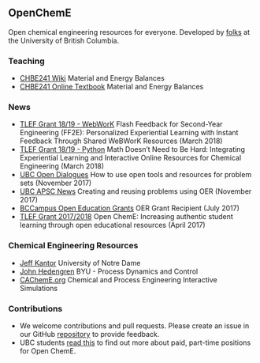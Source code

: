 ## OpenChemE

Open chemical engineering resources for everyone. Developed by [folks](team.md) at the University of British Columbia.

### Teaching

- [CHBE241 Wiki](http://wiki.ubc.ca/Course:CHBE241) Material and Energy Balances
- [CHBE241 Online Textbook](http://chbe241.github.io) Material and Energy Balances

### News

- [TLEF Grant 18/19 - WebWorK](https://tlef.ubc.ca/funded-proposals/entry/197/) Flash Feedback for Second-Year Engineering (FF2E): Personalized Experiential Learning with Instant Feedback Through Shared WeBWorK Resources (March 2018)
- [TLEF Grant 18/19 - Python](https://tlef.ubc.ca/funded-proposals/entry/198/) Math Doesn’t Need to Be Hard: Integrating Experiential Learning and Interactive Online Resources for Chemical Engineering (March 2018)
- [UBC Open Dialogues](https://open.ubc.ca/open-dialogues-how-to-use-open-tools-and-resources-for-problem-sets/) How to use open tools and resources for problem sets (November 2017)
- [UBC APSC News](https://apsc.ubc.ca/news/2017/11/open-education-stories-creating-and-reusing-problems-using-oer) Creating and reusing problems using OER (November 2017)
- [BCCampus Open Education Grants](https://bccampus.ca/2017/07/13/bccampus-is-pleased-to-announce-the-2017-open-education-grant-recipients/) OER Grant Recipient (July 2017)
- [TLEF Grant 2017/2018](https://tlef.ubc.ca/funded-proposals/entry/19/) Open ChemE: Increasing authentic student learning through open educational resources (April 2017)

### Chemical Engineering Resources

- [Jeff Kantor](http://jckantor.github.io) University of Notre Dame
- [John Hedengren](http://apmonitor.com/che436/) BYU - Process Dynamics and Control
- [CAChemE.org](https://github.com/CAChemE/learn) Chemical and Process Engineering Interactive Simulations

### Contributions
- We welcome contributions and pull requests. Please create an issue in our GitHub [repository](https://github.com/OpenChemE/OpenChemE.github.io) to provide feedback.
- UBC students [read this](./team.html) to find out more about paid, part-time positions for Open ChemE.
